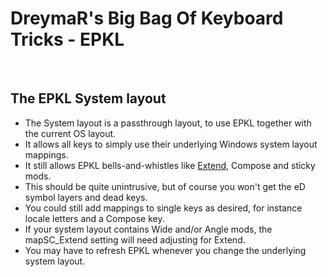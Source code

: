 DreymaR's Big Bag Of Keyboard Tricks - EPKL
===========================================
<br>

The EPKL System layout
---------------------------------
- The System layout is a passthrough layout, to use EPKL together with the current OS layout.
- It allows all keys to simply use their underlying Windows system layout mappings.
- It still allows EPKL bells-and-whistles like [Extend][BB_Ext], Compose and sticky mods.
- This should be quite unintrusive, but of course you won't get the eD symbol layers and dead keys.
- You could still add mappings to single keys as desired, for instance locale letters and a Compose key.
- If your system layout contains Wide and/or Angle mods, the mapSC_Extend setting will need adjusting for Extend.
- You may have to refresh EPKL whenever you change the underlying system layout.


[BB_Ext]: https://dreymar.colemak.org/layers-extend.html (DreymaR's Big Bag of Tricks on the powerful Extend layers)